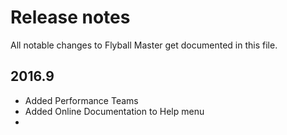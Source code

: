 # Release notes
All notable changes to Flyball Master get documented in this file.

## 2016.9
- Added Performance Teams
- Added Online Documentation to Help menu
- 
